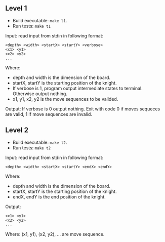 ## Level 1

- Build executable: `make l1`.
- Run tests: `make t1`

Input: read input from stdin in following format:

```
<depth> <width> <startX> <startY> <verbose>
<x1> <y1>
<x2> <y2>
...

```
Where:
- depth and width is the dimension of the board.
- startX, startY is the starting position of the knight.
- If verbose is 1, program output intermediate states to
  terminal. Otherwise output nothing.
- x1, y1, x2, y2 is the move sequences to be valided.

Output: If verbose is 0 output nothing. Exit with code 0 if moves
sequeces are valid, 1 if move sequences are invalid.

## Level 2

- Build executable: `make l2`.
- Run tests: `make t2`

Input: read input from stdin in following format:

```
<depth> <width> <startX> <startY> <endX> <endY>
```
Where:
- depth and width is the dimension of the board.
- startX, startY is the starting position of the knight.
- endX, endY is the end position of the knight.

Output:
```
<x1> <y1>
<x2> <y2>
...
```
Where: (x1, y1), (x2, y2), ... are move sequence.
